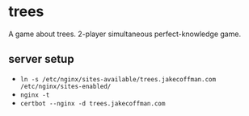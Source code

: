 # trees

A game about trees. 2-player simultaneous perfect-knowledge game.

## server setup

- `ln -s /etc/nginx/sites-available/trees.jakecoffman.com /etc/nginx/sites-enabled/`
- `nginx -t`
- `certbot --nginx -d trees.jakecoffman.com`

